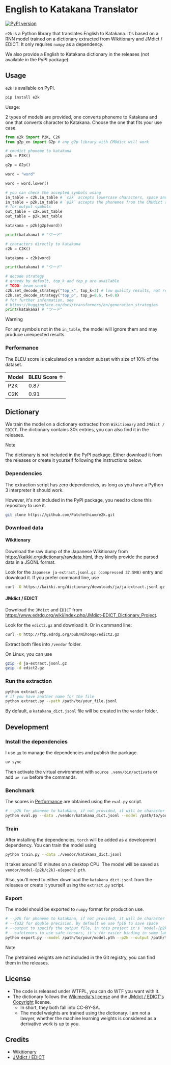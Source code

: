 # English to Katakana Translator

[![PyPI version](https://badge.fury.io/py/e2k.svg)](https://badge.fury.io/py/e2k)


`e2k` is a Python library that translates English to Katakana. It's based on a RNN model trained on a dictionary extracted from Wikitionary and JMdict / EDICT. It only requires `numpy` as a dependency.

We also provide a English to Katakana dictionary in the releases (not available in the PyPI package).

## Usage

`e2k` is available on PyPI.

```bash
pip install e2k
```

Usage:

2 types of models are provided, one converts phoneme to Katakana and one that converts character to Katakana. Choose the one that fits your use case.

```python
from e2k import P2K, C2K
from g2p_en import G2p # any g2p library with CMUdict will work

# cmudict phoneme to katakana
p2k = P2K()

g2p = G2p()

word = "word"

word = word.lower()

# you can check the accepted symbols using
in_table = c2k.in_table # `c2k` accepts lowercase characters, space and apostrophe
in_table = p2k.in_table # `p2k` accepts the phonemes from the CMUdict and space
# for output symbols
out_table = c2k.out_table
out_table = p2k.out_table

katakana = p2k(g2p(word))

print(katakana) # "ワード"

# characters directly to katakana
c2k = C2K()

katakana = c2k(word)

print(katakana) # "ワード"

# decode strategy
# greedy by default, top_k and top_p are available
# TODO: beam searh
c2k.set_decode_strategy("top_k", top_k=2) # low quality results, not recommended
c2k.set_decode_strategy("top_p", top_p=0.6, t=0.8)
# for further information, see
# https://huggingface.co/docs/transformers/en/generation_strategies
print(katakana) # "ワード"
```

> [!WARNING]
> For any symbols not in the `in_table`, the model will ignore them and may produce unexpected results.

### Performance

The BLEU score is calculated on a random subset with size of 10% of the dataset.

| Model | BLEU Score ↑ |
| ----- | ------------ |
| P2K   | 0.87         |
| C2K   | 0.91         |

## Dictionary

We train the model on a dictionary extracted from `Wikitionary` and `JMdict / EDICT`. The dictionary contains 30k entries, you can also find it in the releases.

> [!Note]
> The dictionary is not included in the PyPI package. Either download it from the releases or create it yourself following the instructions below.

### Dependencies

The extraction script has zero dependencies, as long as you have a Python 3 interpreter it should work.

However, it's not included in the PyPI package, you need to clone this repository to use it.

```bash
git clone https://github.com/Patchethium/e2k.git
```

### Download data

#### Wikitionary

Download the raw dump of the Japanese Wikitionary from https://kaikki.org/dictionary/rawdata.html, they kindly provide the parsed data in a JSONL format.

Look for the `Japanese ja-extract.jsonl.gz (compressed 37.5MB)` entry and download it. If you prefer command line, use

```bash
curl -O https://kaikki.org/dictionary/downloads/ja/ja-extract.jsonl.gz
```

#### JMdict / EDICT

Download the `JMdict` and `EDICT` from https://www.edrdg.org/wiki/index.php/JMdict-EDICT_Dictionary_Project.

Look for the `edict2.gz` and download it. Or in command line:

```bash
curl -O http://ftp.edrdg.org/pub/Nihongo/edict2.gz
```

Extract both files into `/vendor` folder.

On Linux, you can use

```bash
gzip -d ja-extract.jsonl.gz
gzip -d edict2.gz
```

### Run the extraction

```bash
python extract.py
# if you have another name for the file
python extract.py --path /path/to/your_file.jsonl
```

By default, a `katakana_dict.jsonl` file will be created in the `vendor` folder.

## Development

### Install the dependencies

I use [`uv`](https://docs.astral.sh/uv/) to manage the dependencies and publish the package.

```bash
uv sync
```

Then activate the virtual environment with `source .venv/bin/activate` or add `uv run` before the commands.

### Benchmark

The scores in [Performance](#performance) are obtained using the `eval.py` script.

```bash
# --p2k for phoneme to katakana, if not provided, it will be character to katakana
python eval.py --data ./vendor/katakana_dict.jsonl --model /path/to/your/model.pth --p2k
```

### Train

After installing the dependencies, `torch` will be added as a development dependency. You can train the model using

```bash
python train.py --data ./vendor/katakana_dict.jsonl
```

It takes around 10 minutes on a desktop CPU. The model will be saved as `vendor/model-{p2k/c2k}-e{epoch}.pth`.

Also, you'll need to either download the `katakana_dict.jsonl` from the releases or create it yourself using the `extract.py` script.

### Export

The model should be exported to `numpy` format for production use.

```bash
# --p2k for phoneme to katakana, if not provided, it will be character to katakana
# --fp32 for double precision, by default we use fp16 to save space
# --output to specify the output file, in this project it's `model-{p2k/c2k}.npz`
# --safetenors to use safe tensors, it's for easier binding in some languages
python export.py --model /path/to/your/model.pth --p2k --output /path/to/your/model.npz
```

> [!Note]
> The pretrained weights are not included in the Git registry, you can find them in the releases.

## License

 - The code is released under WTFPL, you can do WTF you want with it.
 - The dictionary follows the [Wikimedia's license](https://dumps.wikimedia.org/legal.html) and the [JMdict / EDICT's Copyright](https://www.edrdg.org/) license.
   - In short, they both fall into CC-BY-SA.
   - The model weights are trained using the dictionary. I am not a lawyer, whether the machine learning weights is considered as a derivative work is up to you.

## Credits

- [Wikitionary](https://www.wiktionary.org/)
- [JMdict / EDICT](http://www.edrdg.org/jmdict/edict.html)
